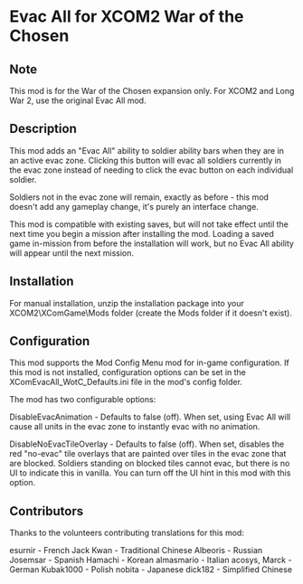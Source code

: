 ﻿# Evac All for XCOM2 War of the Chosen

## Note

This mod is for the War of the Chosen expansion only. For XCOM2 and Long War 2,
use the original Evac All mod.

## Description

This mod adds an "Evac All" ability to soldier ability bars when they are
in an active evac zone. Clicking this button will evac all soldiers 
currently in the evac zone instead of needing to click the evac button
on each individual soldier. 

Soldiers not in the evac zone will remain, exactly as before - this mod
doesn't add any gameplay change, it's purely an interface change.

This mod is compatible with existing saves, but will not take effect
until the next time you begin a mission after installing the mod. Loading
a saved game in-mission from before the installation will work, but no
Evac All ability will appear until the next mission.

## Installation

For manual installation, unzip the installation package into your XCOM2\XComGame\Mods folder 
(create the Mods folder if it doesn't exist).

## Configuration

This mod supports the Mod Config Menu mod for in-game configuration. If this mod is not
installed, configuration options can be set in the XComEvacAll_WotC_Defaults.ini file in
the mod's config folder.

The mod has two configurable options:

DisableEvacAnimation - Defaults to false (off). When set, using Evac All will cause all units
in the evac zone to instantly evac with no animation.

DisableNoEvacTileOverlay - Defaults to false (off). When set, disables the red "no-evac" tile
overlays that are painted over tiles in the evac zone that are blocked. Soldiers standing on
blocked tiles cannot evac, but there is no UI to indicate this in vanilla. You can turn off
the UI hint in this mod with this option.

## Contributors

Thanks to the volunteers contributing translations for this mod:

esurnir - French
Jack Kwan - Traditional Chinese
Albeoris - Russian
Josemsar - Spanish
Hamachi - Korean
almasmario - Italian
acosys, Marck - German
Kubak1000 - Polish
nobita - Japanese
dick182 - Simplified Chinese
